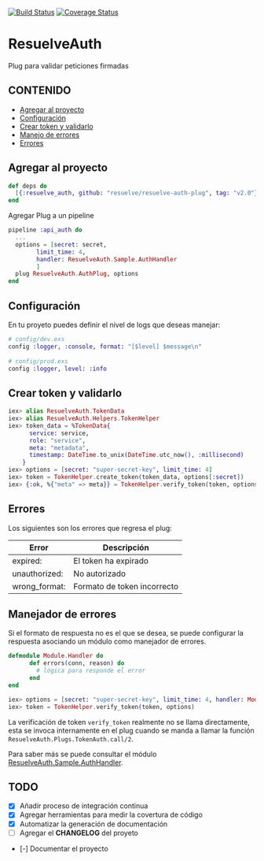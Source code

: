[![Build Status](https://travis-ci.org/iver/resuelve-auth-plug.svg?branch=master)](https://travis-ci.org/iver/resuelve-auth-plug)
[![Coverage Status](https://coveralls.io/repos/github/iver/resuelve-auth-plug/badge.svg?branch=master)](https://coveralls.io/github/iver/resuelve-auth-plug?branch=master)

# ResuelveAuth

Plug para validar peticiones firmadas

## CONTENIDO

* [Agregar al proyecto](#add-project)
* [Configuración](#config)
* [Crear token y validarlo](#create-token)
* [Manejo de errores](#error-handler)
* [Errores](#errors)

<a name="add-project"></a>

## Agregar al proyecto

```elixir
def deps do
  [{:resuelve_auth, github: "resuelve/resuelve-auth-plug", tag: "v2.0"}]
end
```

Agregar Plug a un pipeline

```elixir
pipeline :api_auth do
  ...
  options = [secret: secret, 
  		limit_time: 4,
  		handler: ResuelveAuth.Sample.AuthHandler
  		]
  plug ResuelveAuth.AuthPlug, options
end
```

<a name="config"></a>

## Configuración

En tu proyeto puedes definir el nivel de logs que deseas manejar:

```elixir
# config/dev.exs
config :logger, :console, format: "[$level] $message\n"
 
# config/prod.exs
config :logger, level: :info

```

<a name="create-token"></a>

## Crear token y validarlo

```elixir
iex> alias ResuelveAuth.TokenData
iex> alias ResuelveAuth.Helpers.TokenHelper
iex> token_data = %TokenData{
      service: service,
      role: "service",
      meta: "metadata",
      timestamp: DateTime.to_unix(DateTime.utc_now(), :millisecond)
    }
iex> options = [secret: "super-secret-key", limit_time: 4]
iex> token = TokenHelper.create_token(token_data, options[:secret])
iex> {:ok, %{"meta" => meta}} = TokenHelper.verify_token(token, options)

```

<a name="errors"></a>

## Errores

Los siguientes son los errores que regresa el plug:

|   Error       | Descripción    |
| ------------- | -------------- |
| expired:      | El token ha expirado |
| unauthorized: | No autorizado |
| wrong_format: | Formato de token incorrecto |

<a name="error-handler"></a>

## Manejador de errores

Si el formato de respuesta no es el que se desea, se puede configurar la respuesta asociando un módulo como manejador de errores. 

```elixir
defmodule Module.Handler do
	  def errors(conn, reason) do
	  	# lógica para responde el error
	  end
end

iex> options = [secret: "super-secret-key", limit_time: 4, handler: Module.Handler]
iex> token = TokenHelper.verify_token(token, options)

```

La verificación de token `verify_token` realmente no se llama directamente, esta se invoca internamente en el plug cuando se manda a llamar la función `ResuelveAuth.Plugs.TokenAuth.call/2`.

Para saber más se puede consultar el módulo [ResuelveAuth.Sample.AuthHandler](lib/sample/auth_handler.ex).


## TODO

 - [x] Añadir proceso de integración continua
 - [x] Agregar herramientas para medir la covertura de código
 - [x] Automatizar la generación de documentación
 - [ ] Agregar el **CHANGELOG** del proyeto
 - [-] Documentar el proyecto
